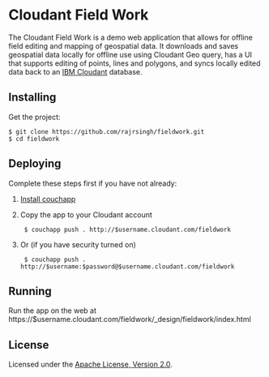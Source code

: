# Cloudant Field Work

The Cloudant Field Work is a demo web application that allows for offline field editing and mapping of geospatial data. It downloads and saves geospatial data locally for offline use using Cloudant Geo query, has a UI that supports editing of points, lines and polygons, and syncs locally edited data back to an [IBM Cloudant](https://cloudant.com/) database.

## Installing

Get the project:

    $ git clone https://github.com/rajrsingh/fieldwork.git
    $ cd fieldwork

## Deploying

Complete these steps first if you have not already:

1. [Install couchapp](https://github.com/couchapp/couchapp)
1. Copy the app to your Cloudant account

        $ couchapp push . http://$username.cloudant.com/fieldwork


1. Or (if you have security turned on)

        $ couchapp push . http://$username:$password@$username.cloudant.com/fieldwork

## Running

Run the app on the web at https://$username.cloudant.com/fieldwork/_design/fieldwork/index.html

## License

Licensed under the [Apache License, Version 2.0](LICENSE.txt).



